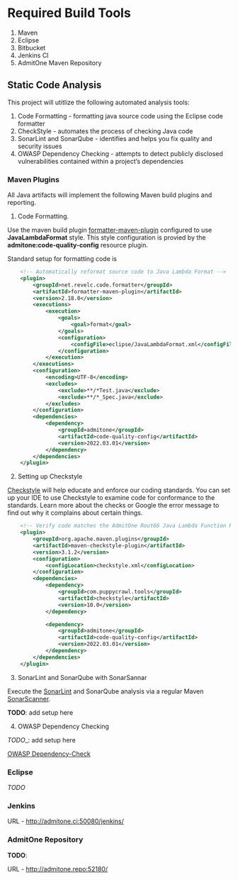 # Required Build Tools

1. Maven
2. Eclipse
3. Bitbucket
4. Jenkins CI
5. AdmitOne Maven Repository


## Static Code Analysis

This project will utitlize the following automated analysis tools:

1. Code Formatting - formatting java source code using the Eclipse code formatter
2. CheckStyle - automates the process of checking Java code
3. SonarLint and SonarQube - identifies and helps you fix quality and security issues
5. OWASP Dependency Checking - attempts to detect publicly disclosed vulnerabilities contained within a project’s dependencies

### Maven Plugins

All Java artifacts will implement the following Maven build plugins and reporting.

1. Code Formatting.

Use the maven build plugin [formatter-maven-plugin](https://code.revelc.net/formatter-maven-plugin/) configured to use __JavaLambdaFormat__ style.  This
style configuration is provied by the __admitone:code-quality-config__ resource plugin. 

Standard setup for formatting code is

```xml
    <!-- Automatically reformat source code to Java Lambda Format -->
    <plugin>
        <groupId>net.revelc.code.formatter</groupId>
        <artifactId>formatter-maven-plugin</artifactId>
        <version>2.18.0</version>
        <executions>
            <execution>
                <goals>
                    <goal>format</goal>
                </goals>
                <configuration>
                    <configFile>eclipse/JavaLambdaFormat.xml</configFile>
                </configuration>
            </execution>
        </executions>
        <configuration>
            <encoding>UTF-8</encoding>
            <excludes>
                <exclude>**/*Test.java</exclude>
                <exclude>**/*_Spec.java</exclude>
            </excludes>
        </configuration>
        <dependencies>
            <dependency>
                <groupId>admitone</groupId>
                <artifactId>code-quality-config</artifactId>
                <version>2022.03.01</version>
            </dependency>
        </dependencies>
    </plugin>
```

2. Setting up Checkstyle

[Checkstyle](http://checkstyle.sourceforge.net/) will help educate and enforce our coding standards. You can set up your IDE to use Checkstyle to examine code for conformance to the standards. Learn more about the checks or Google the error message to find out why it complains about certain things.

```xml
    <!-- Verify code matches the AdmitOne Rout66 Java Lambda Function Requirements-->
    <plugin>
        <groupId>org.apache.maven.plugins</groupId>
        <artifactId>maven-checkstyle-plugin</artifactId>
        <version>3.1.2</version>
        <configuration>
            <configLocation>checkstyle.xml</configLocation>
        </configuration>
        <dependencies>
            <dependency>
                <groupId>com.puppycrawl.tools</groupId>
                <artifactId>checkstyle</artifactId>
                <version>10.0</version>
            </dependency>

            <dependency>
                <groupId>admitone</groupId>
                <artifactId>code-quality-config</artifactId>
                <version>2022.03.01</version>
            </dependency>
        </dependencies>
    </plugin>
```

3. SonarLint and SonarQube with SonarSannar

Execute the  [SonarLint](https://www.sonarlint.org/) and SonarQube analysis via a regular Maven [SonarScanner](https://docs.sonarqube.org/latest/analysis/scan/sonarscanner-for-maven/).

__TODO__: add setup here


4. OWASP Dependency Checking

_TODO__: add setup here

[OWASP Dependency-Check](https://owasp.org/www-project-dependency-check/)


### Eclipse 
*TODO*


### Jenkins

URL - http://admitone.ci:50080/jenkins/


### AdmitOne Repository

__TODO__: 

URL - http://admitone.repo:52180/